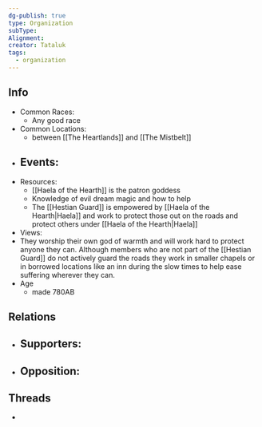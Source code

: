 ```yaml
---
dg-publish: true
type: Organization
subType: 
Alignment: 
creator: Tataluk
tags:
  - organization
---
```

## Info
- Common Races:
	- Any good race
- Common Locations:
	- between [[The Heartlands]] and [[The Mistbelt]]
- Events:
	- 
- Resources:
	- [[Haela of the Hearth]] is the patron goddess
	- Knowledge of evil dream magic and how to help
	- The [[Hestian Guard]] is empowered by [[Haela of the Hearth|Haela]] and work to protect those out on the roads and protect others under [[Haela of the Hearth|Haela]]
- Views:
- They worship their own god of warmth and will work hard to protect anyone they can. Although members who are not part of the [[Hestian Guard]] do not actively guard the roads they work in smaller chapels or in borrowed locations like an inn during the slow times to help ease suffering wherever they can.
- Age
	- made 780AB
## Relations
- Supporters:
	- 
- Opposition:
	- 
## Threads
- 
